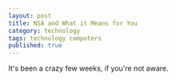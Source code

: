 ```yaml
---
layout: post
title: NSA and What it Means for You
category: technology
tags: technology computers
published: true
---
```


It's been a crazy few weeks, if you're not aware.  